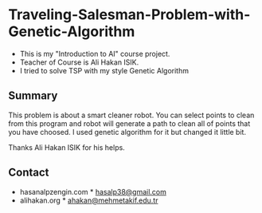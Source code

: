 # Traveling-Salesman-Problem-with-Genetic-Algorithm
- This is my "Introduction to AI" course project.
- Teacher of Course is Ali Hakan ISIK.
- I tried to solve TSP with my style Genetic Algorithm

## Summary
This problem is about a smart cleaner robot. You can select points to clean from this program and robot will generate a path to clean all of points that you have choosed.
I used genetic algorithm for it but changed it little bit.

Thanks Ali Hakan ISIK for his helps.

## Contact
- hasanalpzengin.com * hasalp38@gmail.com
- alihakan.org * ahakan@mehmetakif.edu.tr
